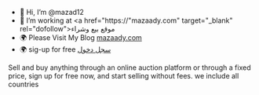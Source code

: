 - 👋 Hi, I’m @mazad12
- 💞️ I’m working at <a href="https://"mazaady.com" target="_blank" rel="dofollow">موقع بيع وشراء</a>
- 🌍 Please Visit My Blog <a href="https://mazaady.com/blog" title="مقالات">mazaady.com</a>
- 🌍 sig-up for free <a href="https://mazaady.com/register" title="register">سجل دخول</a>
<p> Sell and buy anything through an online auction platform or through a fixed price, sign up for free now, and start selling without fees. we include all countries</p>

<!---
mazad12/mazad12 is a ✨ special ✨ repository because its `README.md` (this file) appears on your GitHub profile.
You can click the Preview link to take a look at your changes.
--->
